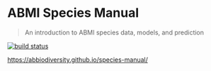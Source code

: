 # ABMI Species Manual
> An introduction to ABMI species data, models, and prediction

[![build status](https://travis-ci.org/ABbiodiversity/species-manual.svg?branch=master)](https://travis-ci.org/ABbiodiversity/species-manual)

https://abbiodiversity.github.io/species-manual/
